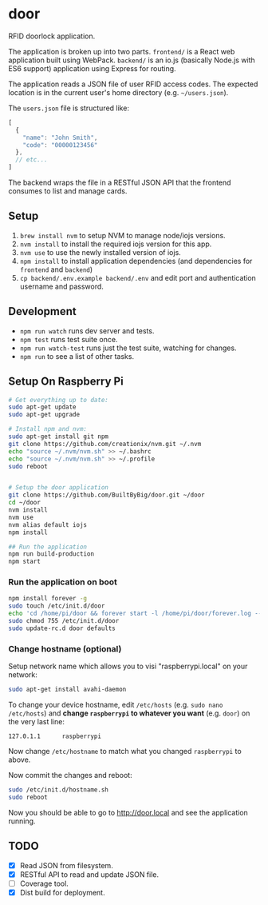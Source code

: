 # door

RFID doorlock application.

The application is broken up into two parts. `frontend/` is a React web application built using WebPack. `backend/` is an io.js (basically Node.js with ES6 support) application using Express for routing.

The application reads a JSON file of user RFID access codes. The expected location is in the current user's home directory (e.g. `~/users.json`).

The `users.json` file is structured like:

```js
[
  {
    "name": "John Smith",
    "code": "00000123456"
  },
  // etc...
]
```

The backend wraps the file in a RESTful JSON API that the frontend consumes to list and manage cards.


## Setup

1. `brew install nvm` to setup NVM to manage node/iojs versions.
2. `nvm install` to install the required iojs version for this app.
3. `nvm use` to use the newly installed version of iojs.
4. `npm install` to install application dependencies (and dependencies for `frontend` and `backend`)
5. `cp backend/.env.example backend/.env` and edit port and authentication username and password.


## Development

- `npm run watch` runs dev server and tests.
- `npm test` runs test suite once.
- `npm run watch-test` runs just the test suite, watching for changes.
- `npm run` to see a list of other tasks.

## Setup On Raspberry Pi

```bash
# Get everything up to date:
sudo apt-get update
sudo apt-get upgrade

# Install npm and nvm:
sudo apt-get install git npm
git clone https://github.com/creationix/nvm.git ~/.nvm
echo "source ~/.nvm/nvm.sh" >> ~/.bashrc
echo "source ~/.nvm/nvm.sh" >> ~/.profile
sudo reboot


# Setup the door application
git clone https://github.com/BuiltByBig/door.git ~/door
cd ~/door
nvm install
nvm use
nvm alias default iojs
npm install

## Run the application
npm run build-production
npm start
```

### Run the application on boot

```bash
npm install forever -g
sudo touch /etc/init.d/door
echo 'cd /home/pi/door && forever start -l /home/pi/door/forever.log --uid "door" -c "npm start" ./ &> /home/pi/door/init.d.log' | sudo tee --append /etc/init.d/door
sudo chmod 755 /etc/init.d/door
sudo update-rc.d door defaults
```


### Change hostname (optional)

Setup network name which allows you to visi "raspberrypi.local" on your network:

```bash
sudo apt-get install avahi-daemon
```

To change your device hostname, edit `/etc/hosts` (e.g. `sudo nano /etc/hosts`) and **change `raspberrypi` to whatever you want** (e.g. `door`) on the very last line:

```
127.0.1.1      raspberrypi
```

Now change `/etc/hostname` to match what you changed `raspberrypi` to above.

Now commit the changes and reboot:

```bash
sudo /etc/init.d/hostname.sh
sudo reboot
```

Now you should be able to go to http://door.local and see the application running.


## TODO

- [x] Read JSON from filesystem.
- [x] RESTful API to read and update JSON file.
- [ ] Coverage tool.
- [x] Dist build for deployment.
